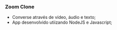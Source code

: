### Zoom Clone

- Converse através de vídeo, áudio e texto;
- App desenvolvido utiizando NodeJS e Javascript;
